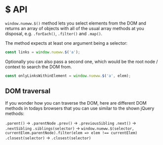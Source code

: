 # $ API

`window.nueww.$()` method lets you select elements from the DOM and returns an array of objects with all of the usual array methods at you disposal, e.g. `.forEach()`, `.filter()` and `.map()`.

The method expects at least one argument being a selector:

```js
const links = window.nueww.$('a');
``` 

Optionally you can also pass a second one, which would be the root node / context to search the DOM from.

```js
const onlyLinksWithinElement = window.nueww.$('a', elem);
``` 

## DOM traversal

If you wonder how you can traverse the DOM, here are different DOM methods in todays browsers that you can use similar to the shown jQuery methods:

`.parent()` -> `.parentNode`
`.prev()` -> `.previousSibling`
`.next()` -> `.nextSibling`
`.siblings(selector)` -> `window.nueww.$(selector, currentElem.parentNode).filter(elem => elem !== currentElem)`
`.closest(selector)` -> `.closest(selector)` 
